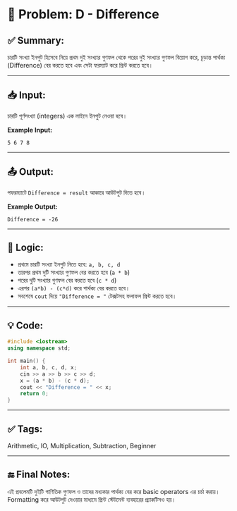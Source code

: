 # 🧩 Problem: D - Difference

## ✅ Summary:
চারটি সংখ্যা ইনপুট হিসেবে নিয়ে প্রথম দুই সংখ্যার গুণফল থেকে পরের দুই সংখ্যার গুণফল বিয়োগ করে, চূড়ান্ত পার্থক্য (Difference) বের করতে হবে এবং সেটা ফরম্যাট করে প্রিন্ট করতে হবে।

---

## 📥 Input:
চারটি পূর্ণসংখ্যা (integers) এক লাইনে ইনপুট নেওয়া হবে।

**Example Input:**
```
5 6 7 8
```
---
## 📤 Output:
পফরম্যাটে `Difference = result` আকারে আউটপুট দিতে হবে।

**Example Output:**
```
Difference = -26
```

---

## 🧠 Logic:
- প্রথমে চারটি সংখ্যা ইনপুট নিতে হবে: `a, b, c, d`
- তারপর প্রথম দুটি সংখ্যার গুণফল বের করতে হবে (`a * b`)
- পরের দুটি সংখ্যার গুণফল বের করতে হবে (`c * d`)
- এরপর `(a*b) - (c*d)` করে পার্থক্য বের করতে হবে।
- সবশেষে `cout` দিয়ে `"Difference = "` টেক্সটসহ ফলাফল প্রিন্ট করতে হবে।

---

## 💡 Code:
```cpp
#include <iostream>
using namespace std;

int main() {
    int a, b, c, d, x;
    cin >> a >> b >> c >> d;
    x = (a * b) - (c * d);
    cout << "Difference = " << x;
    return 0;
}
```

---

## ✅ Tags:
Arithmetic, IO, Multiplication, Subtraction, Beginner

---

## 🔚 Final Notes:
এই প্রবলেমটি দুইটি গাণিতিক গুণফল ও তাদের মধ্যকার পার্থক্য বের করে basic operators এর চর্চা করায়।
Formatting করে আউটপুট দেওয়ার মাধ্যমে প্রিন্ট স্টেটমেন্ট ব্যবহারের প্র্যাকটিসও হয়।